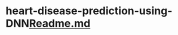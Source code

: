 # heart-disease-prediction-using-DNN[Readme.md](https://github.com/Ashutoshtripathi1234/heart-disease-prediction-using-DNN/files/12386201/Readme.md)
